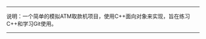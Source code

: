 
****************************************************************************************
说明：一个简单的模拟ATM取款机项目，使用C++面向对象来实现，旨在练习C++和学习Git使用。
****************************************************************************************
